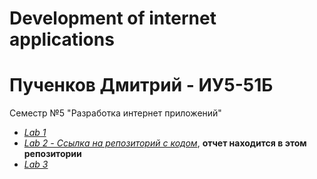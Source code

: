 # Development of internet applications 
# Пученков Дмитрий - ИУ5-51Б
Семестр №5 "Разработка интернет приложений"
- [*Lab 1*](https://github.com/InNomineMortis/InternetAplicationsDev/tree/master/Lab1)
- [*Lab 2 - Ссылка на репозиторий с кодом*](https://github.com/InNomineMortis/Lab-2), **отчет находится в этом репозитории**
- [*Lab 3*](https://github.com/InNomineMortis/InternetAplicationsDev/tree/master/Lab3)
